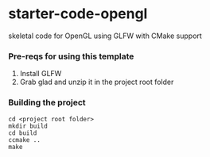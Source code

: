# starter-code-opengl
skeletal code for OpenGL using GLFW with CMake support

### Pre-reqs for using this template

1. Install GLFW
2. Grab glad and unzip it in the project root folder

### Building the project

```
cd <project root folder>
mkdir build
cd build
ccmake ..
make
```
